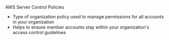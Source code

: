 AWS Server Control Policies

- Type of organization policy used to manage permissions for all accounts in your organization
- Helps to ensure member accounts stay within your organization's access control guidelines